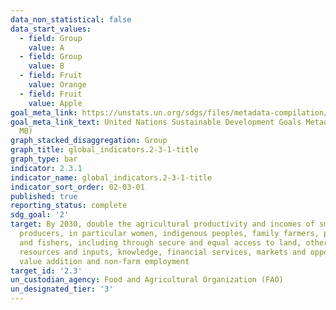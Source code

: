 ```yaml
---
data_non_statistical: false
data_start_values:
  - field: Group
    value: A
  - field: Group
    value: B
  - field: Fruit
    value: Orange
  - field: Fruit
    value: Apple
goal_meta_link: https://unstats.un.org/sdgs/files/metadata-compilation/Metadata-Goal-2.pdf
goal_meta_link_text: United Nations Sustainable Development Goals Metadata (PDF 4.0
  MB)
graph_stacked_disaggregation: Group
graph_title: global_indicators.2-3-1-title
graph_type: bar
indicator: 2.3.1
indicator_name: global_indicators.2-3-1-title
indicator_sort_order: 02-03-01
published: true
reporting_status: complete
sdg_goal: '2'
target: By 2030, double the agricultural productivity and incomes of small-scale food
  producers, in particular women, indigenous peoples, family farmers, pastoralists
  and fishers, including through secure and equal access to land, other productive
  resources and inputs, knowledge, financial services, markets and opportunities for
  value addition and non-farm employment
target_id: '2.3'
un_custodian_agency: Food and Agricultural Organization (FAO)
un_designated_tier: '3'
---
```

